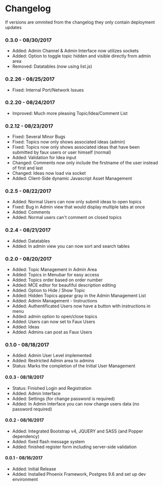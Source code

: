 # Changelog
If versions are ommited from the changelog they only contain deployment updates

### 0.3.0 - 08/30/2017
  *  Added: Admin Channel & Admin Interface now utilizes sockets
  *  Added: Option to toggle topic hidden and visible directly from admin area
  *  Removed: Datatables (now using list.js)

### 0.2.26 - 08/25/2017
  *  Fixed: Internal Port/Network Issues

### 0.2.20 - 08/24/2017
  *  Improved: Much more pleasing Topic/Idea/Comment List

### 0.2.12 - 08/23/2017
  *  Fixed: Several Minor Bugs
  *  Fixed: Topics now only shows associated ideas (admin)
  *  Fixed: Topics now only shows associated ideas that have been submitted by faux users or user himself (normal)
  *  Added: Validation for Idea input
  *  Changed: Comments now only include the firstname of the user instead of first and last
  *  Changed: Ideas now load via socket
  *  Added: Client-Side dynamic Javascript Asset Management

### 0.2.5 - 08/22/2017
  *  Added: Normal Users can now only submit ideas to open topics
  *  Fixed: Bug in Admin view that would display multiple tabs at once
  *  Added: Comments
  *  Added: Normal users can't comment on closed topics

### 0.2.4 - 08/21/2017
  *  Added: Datatables
  *  Added: In admin view you can now sort and search tables

### 0.2.0 - 08/20/2017
  *  Added: Topic Management in Admin Area
  *  Added: Topics in Menubar for easy access
  *  Added: Topics order based on order number
  *  Added: MCE editor for beaufiful description editing
  *  Added: Option to Hide / Show Topic
  *  Added: Hidden Topics appear gray in the Admin Management List
  *  Added: Admin Management - Instructions
  *  Added: Authentificated Users now have a button with instructions in menu
  *  Added: admin option to open/close topics
  *  Added: Users can now set to Faux Users
  *  Added: Ideas
  *  Added: Admins can post as Faux Users

### 0.1.0 - 08/18/2017
  *  Added: Admin User Level implemented
  *  Added: Restricted Admin area to admins
  *  Status: Marks the completion of the Initial User Management

#### 0.0.3 - 08/18/2017
  *  Status: Finished Login and Registration
  *  Added: Admin Interface
  *  Added: Settings (for change password is required)
  *  Added: In Admin Interface you can now change users data (no password required)

#### 0.0.2 - 08/16/2017
  *  Added: Integrated Bootstrap v4, JQUERY and SASS (and Popper dependency)
  *  Added: fixed flash message system
  *  Added: finished register form including server-side validation

#### 0.0.1 - 08/16/2017
  *  Added: Initial Release
  *  Added: Installed Phoenix Framework, Postgres 9.6 and set up dev environment


